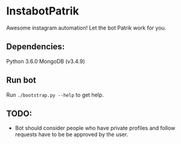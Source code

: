 # InstabotPatrik
Awesome instagram automation! Let the bot Patrik work for you.

## Dependencies:
Python 3.6.0
MongoDB (v3.4.9)

## Run bot
Run `./bootstrap.py --help` to get help.


## TODO:
- Bot should consider people who have private profiles and follow
requests have to be be approved by the user.
